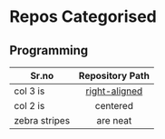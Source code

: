 # Repos Categorised

## Programming

|  Sr.no       |  Repository Path|  
| ------------- |:-------------:| 
| col 3 is      | [right-aligned](nfkjbfkjvf) |  
| col 2 is      | centered      |   
| zebra stripes | are neat      |   
